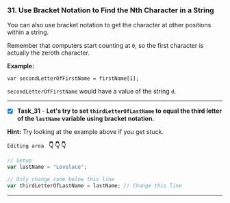 ### 31. Use Bracket Notation to Find the Nth Character in a String

You can also use bracket notation to get the character at other positions within a string.

Remember that computers start counting at `0`, so the first character is actually the zeroth character.

**Example:**

```jsvar firstName = "Ada";
var secondLetterOfFirstName = firstName[1];

```
`secondLetterOfFirstName` would have a value of the string `d`.
**********************************************
- [x] **Task_31** - **Let's try to set `thirdLetterOfLastName` to equal the third letter of the `lastName` variable using bracket notation.**


**Hint:** Try looking at the example above if you get stuck.

``Editing area `` **:point_down: :point_down: :point_down:**

```js
// Setup
var lastName = "Lovelace";

// Only change code below this line
var thirdLetterOfLastName = lastName; // Change this line

```
*************************************************************************************